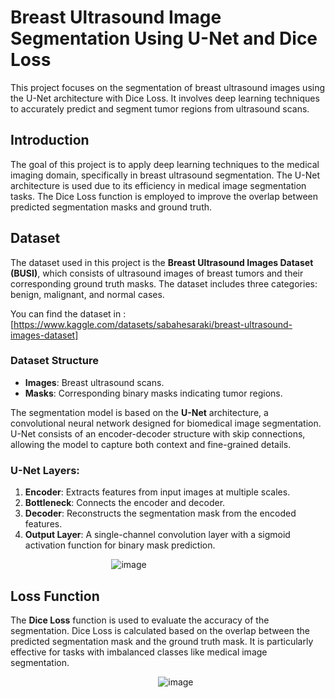 # Breast Ultrasound Image Segmentation Using U-Net and Dice Loss

This project focuses on the segmentation of breast ultrasound images using the U-Net architecture with Dice Loss. It involves deep learning techniques to accurately predict and segment tumor regions from ultrasound scans.

## Introduction

The goal of this project is to apply deep learning techniques to the medical imaging domain, specifically in breast ultrasound segmentation. The U-Net architecture is used due to its efficiency in medical image segmentation tasks. The Dice Loss function is employed to improve the overlap between predicted segmentation masks and ground truth.

## Dataset

The dataset used in this project is the **Breast Ultrasound Images Dataset (BUSI)**, which consists of ultrasound images of breast tumors and their corresponding ground truth masks. The dataset includes three categories: benign, malignant, and normal cases. 

You can find the dataset in : [https://www.kaggle.com/datasets/sabahesaraki/breast-ultrasound-images-dataset]

### Dataset Structure

- **Images**: Breast ultrasound scans.
- **Masks**: Corresponding binary masks indicating tumor regions.

The segmentation model is based on the **U-Net** architecture, a convolutional neural network designed for biomedical image segmentation. U-Net consists of an encoder-decoder structure with skip connections, allowing the model to capture both context and fine-grained details.

### U-Net Layers:
1. **Encoder**: Extracts features from input images at multiple scales.
2. **Bottleneck**: Connects the encoder and decoder.
3. **Decoder**: Reconstructs the segmentation mask from the encoded features.
4. **Output Layer**: A single-channel convolution layer with a sigmoid activation function for binary mask prediction.
   ‎ ‎ ‎ ‎ ‎ ‎ ‎ ‎ ‎ ‎ ‎ ‎ ‎ ‎ ‎ ‎
   ‎ ‎ ‎ ‎ ‎ ‎ ‎ ‎ ‎ ‎ ‎ ‎ ‎ ‎ ‎ ‎
   ‎ ‎ ‎ ‎ ‎ ‎ ‎ ‎ ‎ ‎ ‎ ‎ ‎ ‎ ‎ ‎

‎ ‎ ‎ ‎ ‎ ‎ ‎ ‎ ‎ ‎ ‎ ‎ ‎ ‎ ‎ ‎ ‎ ‎ ‎ ‎ ‎ ‎ ‎ ‎ ‎ ‎ ‎ ‎ ‎ ‎ ‎ ‎ ‎ ‎ ‎ ‎ ‎ ‎ ‎ ‎ ‎ ‎![image](https://github.com/user-attachments/assets/d4cd9792-ae84-4189-8d40-2b3ca0a73d17)
‎ ‎ ‎ ‎ ‎ ‎ ‎ ‎ ‎ ‎ ‎ ‎ ‎ ‎ ‎ ‎



## Loss Function

The **Dice Loss** function is used to evaluate the accuracy of the segmentation. Dice Loss is calculated based on the overlap between the predicted segmentation mask and the ground truth mask. It is particularly effective for tasks with imbalanced classes like medical image segmentation.
‎ ‎ ‎ ‎ ‎ 
‎ ‎ ‎ 
‎ ‎ ‎ 

‎ ‎ ‎ ‎ ‎ ‎ ‎ ‎ ‎ ‎ ‎ ‎ ‎ ‎ ‎ ‎ ‎ ‎ ‎ ‎ ‎ ‎ ‎ ‎ ‎ ‎ ‎ ‎ ‎ ‎ ‎ ‎ ‎ ‎ ‎ ‎ ‎ ‎ ‎ ‎ ‎ ‎ ‎ ‎ ‎ ‎ ‎ ‎ ‎ ‎ ‎ ‎ ‎ ‎ ‎ ‎ ‎ ‎ ‎ ‎ ‎‎![image](https://github.com/user-attachments/assets/546f2d15-0090-4ec2-b247-73a44a12d1d5)
‎ ‎ 
‎ 
